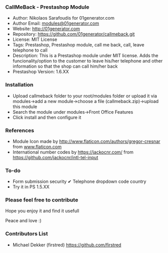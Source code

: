 ### CallMeBack - Prestashop Module ###

* Author: Nikolaos Sarafoudis for 01generator.com
* Author Email: modules@01generator.com
* Website: http://01generator.com
* Repository: https://github.com/01generator/callmeback.git
* License: MIT License
* Tags: Prestashop, Prestashop module, call me back, call, leave telephone to call
* Description: This is a Prestashop module under MIT license. Adds the funcionality/option to the customer to leave his/her telephone and other information so that the shop can call him/her back
* Prestashop Version: 1.6.XX

### Installation ###

* Upload callmeback folder to your root/modules folder or upload it via modules->add a new module->choose a file (callmeback.zip)->upload this module
* Search the module under modules->Front Office Features
* Click install and then configure it

### References ###

* Module Icon made by http://www.flaticon.com/authors/gregor-cresnar from www.flaticon.com
* International number codes by https://jackocnr.com/ from https://github.com/jackocnr/intl-tel-input

### To-do  ###

* Form submission security
✔ Telephone dropdown code country
* Try it in PS 1.5.XX

### Please feel free to contribute  ###

Hope you enjoy it and find it usefull

Peace and love :)

### Contributors List ###

* Michael Dekker (firstred) https://github.com/firstred
